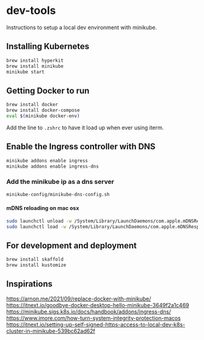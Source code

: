 # dev-tools

Instructions to setup a local dev environment with minikube.

## Installing Kubernetes
```bash
brew install hyperkit
brew install minikube
minikube start
```

## Getting Docker to run
```bash
brew install docker
brew install docker-compose
eval $(minikube docker-env)
```
Add the line to ```.zshrc``` to have it load up when ever using iterm.

## Enable the Ingress controller with DNS
```bash
minikube addons enable ingress
minikube addons enable ingress-dns
```

### Add the minikube ip as a dns server
```bash
minikube-config/minikube-dns-config.sh
```

#### mDNS reloading on mac osx
```bash
sudo launchctl unload -w /System/Library/LaunchDaemons/com.apple.mDNSResponder.plist
sudo launchctl load -w /System/Library/LaunchDaemons/com.apple.mDNSResponder.plist
```

## For development and deployment
```bash
brew install skaffold
brew install kustomize
```

## Inspirations
https://arnon.me/2021/09/replace-docker-with-minikube/
https://itnext.io/goodbye-docker-desktop-hello-minikube-3649f2a1c469
https://minikube.sigs.k8s.io/docs/handbook/addons/ingress-dns/
https://www.imore.com/how-turn-system-integrity-protection-macos
https://itnext.io/setting-up-self-signed-https-access-to-local-dev-k8s-cluster-in-minikube-539bc62ad62f
